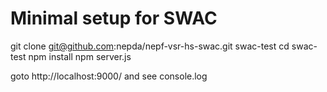 Minimal setup for SWAC
================

git clone git@github.com:nepda/nepf-vsr-hs-swac.git swac-test
cd swac-test
npm install
npm server.js

goto http://localhost:9000/ and see console.log

